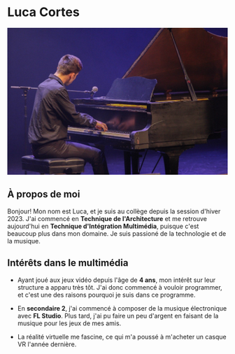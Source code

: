 # Luca Cortes

![Photo de moi à Cégep En Spectacle, 2023](/Exercice_sem01/3.png)

## À propos de moi
Bonjour! Mon nom est Luca, et je suis au collège depuis la session d'hiver 2023. J'ai commencé en **Technique de l'Architecture** et me retrouve aujourd'hui en **Technique d'Intégration Multimédia**, puisque c'est beaucoup plus dans mon domaine. Je suis passioné de la technologie et de la musique.

## Intérêts dans le multimédia
- Ayant joué aux jeux vidéo depuis l'âge de **4 ans**, mon intérêt sur leur structure a apparu très tôt. J'ai donc commencé à vouloir programmer, et c'est une des raisons pourquoi je suis dans ce programme.
  
- En **secondaire 2**, j'ai commencé à composer de la musique électronique avec **FL Studio**. Plus tard, j'ai pu faire un peu d'argent en faisant de la musique pour les jeux de mes amis.
  
- La réalité virtuelle me fascine, ce qui m'a poussé à m'acheter un casque VR l'année dernière.
